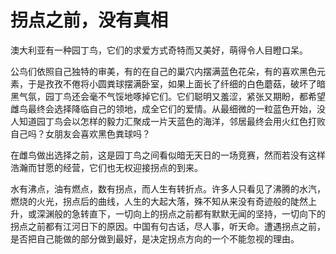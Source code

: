 # 拐点之前，没有真相

澳大利亚有一种园丁鸟，它们的求爱方式奇特而又美好，萌得令人目瞪口呆。 

公鸟们依照自己独特的审美，有的在自己的巢穴内摆满蓝色花朵，有的喜欢黑色元素，于是孜孜不倦将小圆粪球摆满卧室，如果上面长了纤细的白色蘑菇，破坏了暗黑气氛，园丁鸟还会毫不气馁地啄掉它们。它们聪明又羞涩，紧张又期盼，都希望雌鸟最终会选择降临自己的领地，成全它们的爱情。从最细微的一粒蓝色开始，没人知道园丁鸟会以怎样的毅力汇聚成一片天蓝色的海洋，邻居最终会用火红色打败自己吗？女朋友会喜欢黑色粪球吗？ 

在雌鸟做出选择之前，这是园丁鸟之间看似暗无天日的一场竞赛，然而若没有这样浩瀚而甘愿的经营，它们也无权迎接拐点的到来。 

水有沸点，油有燃点，数有拐点，而人生有转折点。许多人只看见了沸腾的水汽，燃烧的火光，拐点后的曲线，人生的大起大落，殊不知从来没有奇迹般的陡然上升，或深渊般的急转直下，一切向上的拐点之前都有默默无闻的坚持，一切向下的拐点之前都有江河日下的原因。中国有句古话，尽人事，听天命。遭遇拐点之前，是否把自己能做的部分做到最好，是决定拐点方向的一个不能忽视的理由。